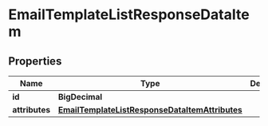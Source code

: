 

# EmailTemplateListResponseDataItem


## Properties

| Name | Type | Description | Notes |
|------------ | ------------- | ------------- | -------------|
|**id** | **BigDecimal** |  |  [optional] |
|**attributes** | [**EmailTemplateListResponseDataItemAttributes**](EmailTemplateListResponseDataItemAttributes.md) |  |  [optional] |



